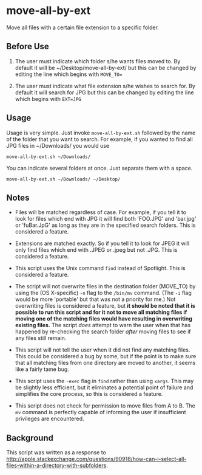 move-all-by-ext
===============

Move all files with a certain file extension to a specific folder.

## Before Use ##

1. The user must indicate which folder s/he wants files moved to. By default it will be ~/Desktop/move-all-by-ext/ but this can be changed by editing the line which begins with `MOVE_TO=`

1. The user must indicate what file extension s/he wishes to search for. By default it will search for JPG but this can be changed by editing the line which begins with `EXT=JPG`

## Usage ##

Usage is very simple. Just invoke `move-all-by-ext.sh` followed by the name of the folder that you want to search. For example, if you wanted to find all JPG files in ~/Downloads/ you would use

	move-all-by-ext.sh ~/Downloads/
	
You can indicate several folders at once. Just separate them with a space.

	move-all-by-ext.sh ~/Downloads/ ~/Desktop/

## Notes ##

* Files will be matched regardless of case. For example, if you tell it to look for files which end with JPG it will find both 'FOO.JPG' and 'bar.jpg' or 'fuBar.JpG' as long as they are in the specified search folders. This is considered a feature.

* Extensions are matched exactly. So if you tell it to look for JPEG it will only find files which end with .JPEG or .jpeg but not .JPG. This is considered a feature.

* This script uses the Unix command `find` instead of Spotlight. This is considered a feature.

* The script will not overwrite files in the destination folder (MOVE_TO) by using the (OS X-specific) `-n` flag to the `/bin/mv` command. (The  `-i` flag would be more 'portable' but that was not a priority for me.) Not overwriting files is considered a feature, but **it should be noted that it is possible to run this script and for it not to move all matching files if moving one of the matching files would have resulting in overwriting existing files.**  The script *does* attempt to warn the user when that has happened by re-checking the search folder *after* moving files to see if any files still remain.

* This script will not tell the user when it did not find any matching files. This could be considered a bug by some, but if the point is to make sure that all matching files from one directory are moved to another, it seems like a fairly tame bug.

* This script uses the `-exec` flag in `find` rather than using `xargs`. This may be slightly less efficient, but it eliminates a potential point of failure and simplifies the core process, so this is considered a feature. 

* This script does not check for permission to move files from A to B. The `mv` command is perfectly capable of informing the user if insufficient privileges are encountered.


## Background ##

This script was written as a response to <http://apple.stackexchange.com/questions/90918/how-can-i-select-all-files-within-a-directory-with-subfolders>.